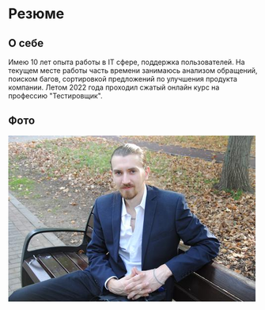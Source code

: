 # Резюме  

## О себе  
Имею 10 лет опыта работы в IT сфере, поддержка пользователей. На текущем месте работы часть времени занимаюсь анализом обращений, поиском багов, сортировкой предложений по улучшения продукта компании. Летом 2022 года проходил сжатый онлайн курс на профессию "Тестировщик".  

## Фото  

![Чалых Максим](493352470.jpeg)
